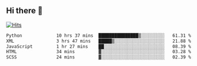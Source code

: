 ## Hi there 👋

<!--
**alihaqberdi/alihaqberdi** is a ✨ _special_ ✨ repository because its `README.md` (this file) appears on your GitHub profile.

Here are some ideas to get you started:

- 🔭 I’m currently working on ...
- 🌱 I’m currently learning ...
- 👯 I’m looking to collaborate on ...
- 🤔 I’m looking for help with ...
- 💬 Ask me about ...
- 📫 How to reach me: ...
- 😄 Pronouns: ...
- ⚡ Fun fact: ...
-->

[![Hits](https://hits.sh/github.com/alihaqberdi.svg)](https://hits.sh/github.com/alihaqberdi/)

<!--START_SECTION:waka-->

```txt
Python             10 hrs 37 mins  ███████████████▒░░░░░░░░░   61.31 %
XML                3 hrs 47 mins   █████▒░░░░░░░░░░░░░░░░░░░   21.88 %
JavaScript         1 hr 27 mins    ██░░░░░░░░░░░░░░░░░░░░░░░   08.39 %
HTML               34 mins         ▓░░░░░░░░░░░░░░░░░░░░░░░░   03.28 %
SCSS               24 mins         ▓░░░░░░░░░░░░░░░░░░░░░░░░   02.39 %
```

<!--END_SECTION:waka-->
